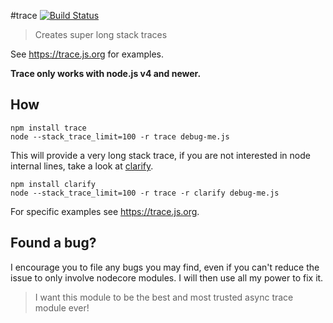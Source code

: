 #trace [![Build Status](https://secure.travis-ci.org/AndreasMadsen/trace.png)](http://travis-ci.org/AndreasMadsen/trace)

> Creates super long stack traces

See https://trace.js.org for examples.

**Trace only works with node.js v4 and newer.**

## How

```sheel
npm install trace
node --stack_trace_limit=100 -r trace debug-me.js
```

This will provide a very long stack trace, if you are not interested in
node internal lines, take a look at [clarify](https://github.com/AndreasMadsen/clarify).

```sheel
npm install clarify
node --stack_trace_limit=100 -r trace -r clarify debug-me.js
```

For specific examples see https://trace.js.org.

## Found a bug?

I encourage you to file any bugs you may find, even if you can't reduce the
issue to only involve nodecore modules. I will then use all my power to fix it.

> I want this module to be the best and most trusted async trace module ever!
